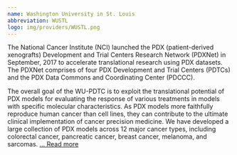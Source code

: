 ```yaml
---
name: Washington University in St. Louis
abbreviation: WUSTL
logo: img/providers/WUSTL.png
---
```


The National Cancer Institute (NCI) launched the PDX (patient-derived xenografts) Development and Trial Centers Research Network (PDXNet) in September, 2017 to accelerate translational research using PDX datasets. The PDXNet comprises of four PDX Development and Trial Centers (PDTCs) and the PDX Data Commons and Coordinating Center (PDCCC).

The overall goal of the WU-PDTC is to exploit the translational potential of PDX models for evaluating the response of various treatments in models with specific molecular characteristics. As PDX models more faithfully reproduce human cancer than cell lines, they can contribute to the ultimate clinical implementation of cancer precision medicine. We have developed a large collection of PDX models across 12 major cancer types, including colorectal cancer, pancreatic cancer, breast cancer, melanoma, and sarcomas. [... Read more](https://www.pdxnetwork.org/wustl)
